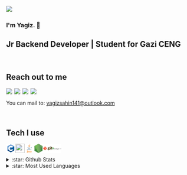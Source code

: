 <p><img src="https://media.giphy.com/media/OBnIvqqpKFbZam9Wmj/giphy.gif" width="350px"</p>

### I'm Yagiz. :wave:

## Jr Backend Developer | Student for Gazi CENG

<br />

## Reach out to me

[<img width="22" src="https://unpkg.com/simple-icons@v8/icons/instagram.svg" align="left"/>][instagram]
[<img width="22" src="https://unpkg.com/simple-icons@v8/icons/twitter.svg" align="left"/>][twitter]
[<img width="22" src="https://unpkg.com/simple-icons@v8/icons/linkedin.svg" align="left"/>][linkedin]
[<img width="22" src="https://unpkg.com/simple-icons@v8/icons/gmail.svg" align="left"/>][gmail]
 
<br />

 You can mail to: yagizsahin141@outlook.com

<br />

## Tech I use

<img src="https://raw.githubusercontent.com/github/explore/f3e22f0dca2be955676bc70d6214b95b13354ee8/topics/c/c.png" width="25" height="25" align="left"/>
<img src="https://upload.wikimedia.org/wikipedia/commons/4/4f/Csharp_Logo.png" width="25" height="25" align="left"/>
<img src="https://raw.githubusercontent.com/github/explore/5b3600551e122a3277c2c5368af2ad5725ffa9a1/topics/java/java.png" width="25" height="25" align="left"/>
<img src="https://raw.githubusercontent.com/github/explore/80688e429a7d4ef2fca1e82350fe8e3517d3494d/topics/nodejs/nodejs.png" width="25" height="25" align="left"/>
<img src="https://raw.githubusercontent.com/github/explore/80688e429a7d4ef2fca1e82350fe8e3517d3494d/topics/git/git.png" width=25 height="25"align="left"/>
<img src="https://raw.githubusercontent.com/github/explore/80688e429a7d4ef2fca1e82350fe8e3517d3494d/topics/mongodb/mongodb.png" width="25" height="25"align="left"/>

<br />
<br /> 
<details>
<summary>:star: Github Stats</summary>
<img src="https://github-readme-stats.vercel.app/api?username=YagizSahin&theme=gotham">
</details> 
<details>
<summary>:star: Most Used Languages</summary>
<img src="https://github-readme-stats.vercel.app/api/top-langs/?username=YagizSahin">
</details> 


[instagram]:https://www.instagram.com/yagiz.sahinn/
[twitter]:https://twitter.com/yagishn
[linkedin]:https://www.linkedin.com/in/yağız-şahin-38b3b8225/
[gmail]:yagizsahin141@outlook.com
